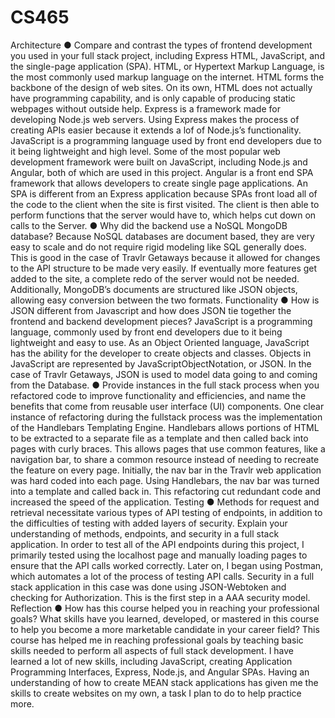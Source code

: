 # CS465
Architecture
●	Compare and contrast the types of frontend development you used in your full stack project, including Express HTML, JavaScript, and the single-page application (SPA).
HTML, or Hypertext Markup Language, is the most commonly used markup language on the internet. HTML forms the backbone of the design of web sites. On its own, HTML does not actually have programming capability, and is only capable of producing static webpages without outside help. Express is a framework made for developing Node.js web servers. Using Express makes the process of creating APIs easier because it extends a lof of Node.js’s functionality. JavaScript is a programming language used by front end developers due to it being lightweight and high level. Some of the most popular web development framework were built on JavaScript, including Node.js and Angular, both of which are used in this project. Angular is a front end SPA framework that allows developers to create single page applications. An SPA is different from an Express application because SPAs front load all of the code to the client when the site is first visited. The client is then able to perform functions that the server would have to, which helps cut down on calls to the Server. 
●	Why did the backend use a NoSQL MongoDB database?
Because NoSQL databases are document based, they are very easy to scale and do not require rigid modeling like SQL generally does. This is good in the case of Travlr Getaways because it allowed for changes to the API structure to be made very easily. If eventually more features get added to the site, a complete redo of the server would not be needed. Additionally, MongoDB’s documents are structured like JSON objects, allowing easy conversion between the two formats. 
Functionality
●	How is JSON different from Javascript and how does JSON tie together the frontend and backend development pieces?
JavaScript is a programming language, commonly used by front end developers due to it being lightweight and easy to use. As an Object Oriented language, JavaScript has the ability for the developer to create objects and classes. Objects in JavaScript are represented by JavaScriptObjectNotation, or JSON. In the case of Travlr Getaways, JSON is used to model data going to and coming from the Database. 
●	Provide instances in the full stack process when you refactored code to improve functionality and efficiencies, and name the benefits that come from reusable user interface (UI) components.
One clear instance of refactoring during the fullstack process was the implementation of the Handlebars Templating Engine. Handlebars allows portions of HTML to be extracted to a separate file as a template and then called back into pages with curly braces. This allows pages that use common features, like a navigation bar, to share a common resource instead of needing to recreate the feature on every page. Initially, the nav bar in the Travlr web application was hard coded into each page. Using Handlebars, the nav bar was turned into a template and called back in. This refactoring cut redundant code and increased the speed of the application. 
Testing
●	Methods for request and retrieval necessitate various types of API testing of endpoints, in addition to the difficulties of testing with added layers of security. Explain your understanding of methods, endpoints, and security in a full stack application.
In order to test all of the API endpoints during this project, I primarily tested using the localhost page and manually loading pages to ensure that the API calls worked correctly. Later on, I began using Postman, which automates a lot of the process of testing API calls. Security in a full stack application in this case was done using JSON-Webtoken and checking for Authorization. This is the first step in a AAA security model. 
Reflection
●	How has this course helped you in reaching your professional goals? What skills have you learned, developed, or mastered in this course to help you become a more marketable candidate in your career field?
This course has helped me in reaching professional goals by teaching basic skills needed to perform all aspects of full stack development. I have learned a lot of new skills, including JavaScript, creating Application Programming Interfaces, Express, Node.js, and Angular SPAs. Having an understanding of how to create MEAN stack applications has given me the skills to create websites on my own, a task I plan to do to help practice more. 
